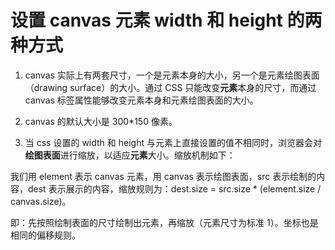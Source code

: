 # 设置 canvas 元素 width 和 height 的两种方式

1. canvas 实际上有两套尺寸，一个是元素本身的大小，另一个是元素绘图表面（drawing surface）的大小。通过 CSS 只能改变**元素**本身的尺寸，而通过 canvas 标签属性能够改变元素本身和元素绘图表面的大小。

2. canvas 的默认大小是 300\*150 像素。

3. 当 css 设置的 width 和 height 与元素上直接设置的值不相同时，浏览器会对**绘图表面**进行缩放，以适应**元素**大小。缩放机制如下：

我们用 element 表示 canvas 元素，用 canvas 表示绘图表面，src 表示绘制的内容，dest 表示展示的内容，缩放规则为：dest.size = src.size \* (element.size / canvas.size)。

即：先按照绘制表面的尺寸绘制出元素，再缩放（元素尺寸为标准 1）。坐标也是相同的偏移规则。
